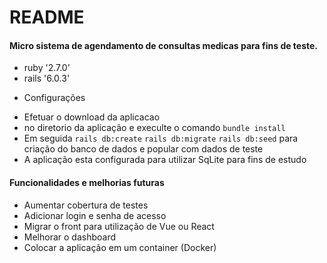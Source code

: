 # README

#### Micro sistema de agendamento de consultas medicas para fins de teste.

- ruby '2.7.0'
- rails '6.0.3'

* Configurações
- Efetuar o download da aplicacao 
- no diretorio da aplicação e execulte o comando `bundle install`
- Em seguida `rails db:create` `rails db:migrate` `rails db:seed` para criação do banco de dados e popular com dados de teste
- A aplicação esta configurada para utilizar SqLite para fins de estudo

#### Funcionalidades e melhorias futuras
- Aumentar cobertura de testes
- Adicionar login e senha de acesso
- Migrar o front para utilização de Vue ou React
- Melhorar o dashboard
- Colocar a aplicação em um container (Docker)
